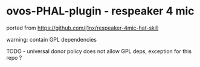 # ovos-PHAL-plugin - respeaker 4 mic

ported from https://github.com/j1nx/respeaker-4mic-hat-skill


warning: contain GPL dependencies

TODO - universal donor policy does not allow GPL deps, exception for this repo ?